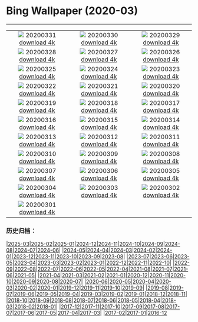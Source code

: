 # Bing Wallpaper (2020-03)
**************
| | | |
| :----: | :----: | :----: |
| ![](https://www.bing.com/th?id=OHR.ShyGuy_ZH-CN7391687938_1920x1080.jpg) 20200331 [download 4k](https://www.bing.com/th?id=OHR.ShyGuy_ZH-CN7391687938_UHD.jpg) | ![](https://www.bing.com/th?id=OHR.CarrickSpring_ZH-CN7085146237_1920x1080.jpg) 20200330 [download 4k](https://www.bing.com/th?id=OHR.CarrickSpring_ZH-CN7085146237_UHD.jpg) | ![](https://www.bing.com/th?id=OHR.WalkingCentral_ZH-CN6818231087_1920x1080.jpg) 20200329 [download 4k](https://www.bing.com/th?id=OHR.WalkingCentral_ZH-CN6818231087_UHD.jpg) |
| ![](https://www.bing.com/th?id=OHR.BorrowingDays_ZH-CN3558219803_1920x1080.jpg) 20200328 [download 4k](https://www.bing.com/th?id=OHR.BorrowingDays_ZH-CN3558219803_UHD.jpg) | ![](https://www.bing.com/th?id=OHR.FormentorHolidays_ZH-CN3392936755_1920x1080.jpg) 20200327 [download 4k](https://www.bing.com/th?id=OHR.FormentorHolidays_ZH-CN3392936755_UHD.jpg) | ![](https://www.bing.com/th?id=OHR.CharlestonAzaleas_ZH-CN3924268565_1920x1080.jpg) 20200326 [download 4k](https://www.bing.com/th?id=OHR.CharlestonAzaleas_ZH-CN3924268565_UHD.jpg) |
| ![](https://www.bing.com/th?id=OHR.NoCaliCoast_ZH-CN2604627519_1920x1080.jpg) 20200325 [download 4k](https://www.bing.com/th?id=OHR.NoCaliCoast_ZH-CN2604627519_UHD.jpg) | ![](https://www.bing.com/th?id=OHR.RadcliffeCamera_ZH-CN2499323035_1920x1080.jpg) 20200324 [download 4k](https://www.bing.com/th?id=OHR.RadcliffeCamera_ZH-CN2499323035_UHD.jpg) | ![](https://www.bing.com/th?id=OHR.SpainBeeEaters_ZH-CN2414526119_1920x1080.jpg) 20200323 [download 4k](https://www.bing.com/th?id=OHR.SpainBeeEaters_ZH-CN2414526119_UHD.jpg) |
| ![](https://www.bing.com/th?id=OHR.LenticularVideo_ZH-CN2275732856_1920x1080.jpg) 20200322 [download 4k](https://www.bing.com/th?id=OHR.LenticularVideo_ZH-CN2275732856_UHD.jpg) | ![](https://www.bing.com/th?id=OHR.StepWell_ZH-CN1542251750_1920x1080.jpg) 20200321 [download 4k](https://www.bing.com/th?id=OHR.StepWell_ZH-CN1542251750_UHD.jpg) | ![](https://www.bing.com/th?id=OHR.LoughriggTarn_ZH-CN1404327665_1920x1080.jpg) 20200320 [download 4k](https://www.bing.com/th?id=OHR.LoughriggTarn_ZH-CN1404327665_UHD.jpg) |
| ![](https://www.bing.com/th?id=OHR.SaltonSea_ZH-CN1265210111_1920x1080.jpg) 20200319 [download 4k](https://www.bing.com/th?id=OHR.SaltonSea_ZH-CN1265210111_UHD.jpg) | ![](https://www.bing.com/th?id=OHR.EquinoxAngkor_ZH-CN1157590532_1920x1080.jpg) 20200318 [download 4k](https://www.bing.com/th?id=OHR.EquinoxAngkor_ZH-CN1157590532_UHD.jpg) | ![](https://www.bing.com/th?id=OHR.KeichitsuCrocuse_ZH-CN1061292366_1920x1080.jpg) 20200317 [download 4k](https://www.bing.com/th?id=OHR.KeichitsuCrocuse_ZH-CN1061292366_UHD.jpg) |
| ![](https://www.bing.com/th?id=OHR.Knowth_ZH-CN0295374506_1920x1080.jpg) 20200316 [download 4k](https://www.bing.com/th?id=OHR.Knowth_ZH-CN0295374506_UHD.jpg) | ![](https://www.bing.com/th?id=OHR.YukonGames_ZH-CN0135612170_1920x1080.jpg) 20200315 [download 4k](https://www.bing.com/th?id=OHR.YukonGames_ZH-CN0135612170_UHD.jpg) | ![](https://www.bing.com/th?id=OHR.MetamorphicRocks_ZH-CN9753251368_1920x1080.jpg) 20200314 [download 4k](https://www.bing.com/th?id=OHR.MetamorphicRocks_ZH-CN9753251368_UHD.jpg) |
| ![](https://www.bing.com/th?id=OHR.Cirkelbroen_ZH-CN9645986135_1920x1080.jpg) 20200313 [download 4k](https://www.bing.com/th?id=OHR.Cirkelbroen_ZH-CN9645986135_UHD.jpg) | ![](https://www.bing.com/th?id=OHR.FrenchColorado_ZH-CN9446885520_1920x1080.jpg) 20200312 [download 4k](https://www.bing.com/th?id=OHR.FrenchColorado_ZH-CN9446885520_UHD.jpg) | ![](https://www.bing.com/th?id=OHR.SiestaKey_ZH-CN1759696989_1920x1080.jpg) 20200311 [download 4k](https://www.bing.com/th?id=OHR.SiestaKey_ZH-CN1759696989_UHD.jpg) |
| ![](https://www.bing.com/th?id=OHR.CubsEmerge_ZH-CN1697031244_1920x1080.jpg) 20200310 [download 4k](https://www.bing.com/th?id=OHR.CubsEmerge_ZH-CN1697031244_UHD.jpg) | ![](https://www.bing.com/th?id=OHR.DrumhellerBadlands_ZH-CN3069391817_1920x1080.jpg) 20200309 [download 4k](https://www.bing.com/th?id=OHR.DrumhellerBadlands_ZH-CN3069391817_UHD.jpg) | ![](https://www.bing.com/th?id=OHR.SnoozyTheBear_ZH-CN1561515228_1920x1080.jpg) 20200308 [download 4k](https://www.bing.com/th?id=OHR.SnoozyTheBear_ZH-CN1561515228_UHD.jpg) |
| ![](https://www.bing.com/th?id=OHR.JoanNYC_ZH-CN1501350561_1920x1080.jpg) 20200307 [download 4k](https://www.bing.com/th?id=OHR.JoanNYC_ZH-CN1501350561_UHD.jpg) | ![](https://www.bing.com/th?id=OHR.TokyoMoat_ZH-CN1430508337_1920x1080.jpg) 20200306 [download 4k](https://www.bing.com/th?id=OHR.TokyoMoat_ZH-CN1430508337_UHD.jpg) | ![](https://www.bing.com/th?id=OHR.BluebirdsYNP_ZH-CN1355093185_1920x1080.jpg) 20200305 [download 4k](https://www.bing.com/th?id=OHR.BluebirdsYNP_ZH-CN1355093185_UHD.jpg) |
| ![](https://www.bing.com/th?id=OHR.CarnegieaGigantea_ZH-CN1238179361_1920x1080.jpg) 20200304 [download 4k](https://www.bing.com/th?id=OHR.CarnegieaGigantea_ZH-CN1238179361_UHD.jpg) | ![](https://www.bing.com/th?id=OHR.ElPit_ZH-CN1174143508_1920x1080.jpg) 20200303 [download 4k](https://www.bing.com/th?id=OHR.ElPit_ZH-CN1174143508_UHD.jpg) | ![](https://www.bing.com/th?id=OHR.SpectralTarsiers_ZH-CN1108590907_1920x1080.jpg) 20200302 [download 4k](https://www.bing.com/th?id=OHR.SpectralTarsiers_ZH-CN1108590907_UHD.jpg) |
| ![](https://www.bing.com/th?id=OHR.SeussianLandscape_ZH-CN0785428057_1920x1080.jpg) 20200301 [download 4k](https://www.bing.com/th?id=OHR.SeussianLandscape_ZH-CN0785428057_UHD.jpg) |  |  |

### 历史归档：

|[2025-03](2025-03/2025-03.md)|[2025-02](2025-02/2025-02.md)|[2025-01](2025-01/2025-01.md)|[2024-12](2024-12/2024-12.md)|[2024-11](2024-11/2024-11.md)|[2024-10](2024-10/2024-10.md)|[2024-09](2024-09/2024-09.md)|[2024-08](2024-08/2024-08.md)|[2024-07](2024-07/2024-07.md)|[2024-06](2024-06/2024-06.md)|
|[2024-05](2024-05/2024-05.md)|[2024-04](2024-04/2024-04.md)|[2024-03](2024-03/2024-03.md)|[2024-02](2024-02/2024-02.md)|[2024-01](2024-01/2024-01.md)|[2023-12](2023-12/2023-12.md)|[2023-11](2023-11/2023-11.md)|[2023-10](2023-10/2023-10.md)|[2023-09](2023-09/2023-09.md)|[2023-08](2023-08/2023-08.md)|
|[2023-07](2023-07/2023-07.md)|[2023-06](2023-06/2023-06.md)|[2023-05](2023-05/2023-05.md)|[2023-04](2023-04/2023-04.md)|[2023-03](2023-03/2023-03.md)|[2023-02](2023-02/2023-02.md)|[2023-01](2023-01/2023-01.md)|[2022-12](2022-12/2022-12.md)|[2022-11](2022-11/2022-11.md)|[2022-10](2022-10/2022-10.md)|
|[2022-09](2022-09/2022-09.md)|[2022-08](2022-08/2022-08.md)|[2022-07](2022-07/2022-07.md)|[2022-06](2022-06/2022-06.md)|[2022-05](2022-05/2022-05.md)|[2022-04](2022-04/2022-04.md)|[2021-08](2021-08/2021-08.md)|[2021-07](2021-07/2021-07.md)|[2021-06](2021-06/2021-06.md)|[2021-05](2021-05/2021-05.md)|
|[2021-04](2021-04/2021-04.md)|[2021-03](2021-03/2021-03.md)|[2021-02](2021-02/2021-02.md)|[2021-01](2021-01/2021-01.md)|[2020-12](2020-12/2020-12.md)|[2020-11](2020-11/2020-11.md)|[2020-10](2020-10/2020-10.md)|[2020-09](2020-09/2020-09.md)|[2020-08](2020-08/2020-08.md)|[2020-07](2020-07/2020-07.md)|
|[2020-06](2020-06/2020-06.md)|[2020-05](2020-05/2020-05.md)|[2020-04](2020-04/2020-04.md)|[2020-03](2020-03/2020-03.md)|[2020-02](2020-02/2020-02.md)|[2020-01](2020-01/2020-01.md)|[2019-12](2019-12/2019-12.md)|[2019-11](2019-11/2019-11.md)|[2019-10](2019-10/2019-10.md)|[2019-09](2019-09/2019-09.md)|
|[2019-08](2019-08/2019-08.md)|[2019-07](2019-07/2019-07.md)|[2019-06](2019-06/2019-06.md)|[2019-05](2019-05/2019-05.md)|[2019-04](2019-04/2019-04.md)|[2019-03](2019-03/2019-03.md)|[2019-02](2019-02/2019-02.md)|[2019-01](2019-01/2019-01.md)|[2018-12](2018-12/2018-12.md)|[2018-11](2018-11/2018-11.md)|
|[2018-10](2018-10/2018-10.md)|[2018-09](2018-09/2018-09.md)|[2018-08](2018-08/2018-08.md)|[2018-07](2018-07/2018-07.md)|[2018-06](2018-06/2018-06.md)|[2018-05](2018-05/2018-05.md)|[2018-04](2018-04/2018-04.md)|[2018-03](2018-03/2018-03.md)|[2018-02](2018-02/2018-02.md)|[2018-01](2018-01/2018-01.md)|
|[2017-12](2017-12/2017-12.md)|[2017-11](2017-11/2017-11.md)|[2017-10](2017-10/2017-10.md)|[2017-09](2017-09/2017-09.md)|[2017-08](2017-08/2017-08.md)|[2017-07](2017-07/2017-07.md)|[2017-06](2017-06/2017-06.md)|[2017-05](2017-05/2017-05.md)|[2017-04](2017-04/2017-04.md)|[2017-03](2017-03/2017-03.md)|
|[2017-02](2017-02/2017-02.md)|[2017-01](2017-01/2017-01.md)|[2016-12](2016-12/2016-12.md)